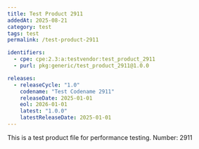 ```yaml
---
title: Test Product 2911
addedAt: 2025-08-21
category: test
tags: test
permalink: /test-product-2911

identifiers:
  - cpe: cpe:2.3:a:testvendor:test_product_2911
  - purl: pkg:generic/test_product_2911@1.0.0

releases:
  - releaseCycle: "1.0"
    codename: "Test Codename 2911"
    releaseDate: 2025-01-01
    eol: 2026-01-01
    latest: "1.0.0"
    latestReleaseDate: 2025-01-01
---
```


This is a test product file for performance testing. Number: 2911

